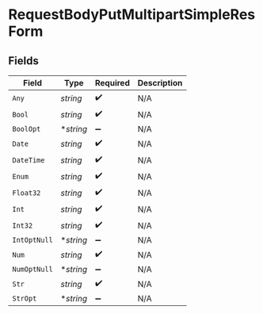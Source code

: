 # RequestBodyPutMultipartSimpleResForm


## Fields

| Field              | Type               | Required           | Description        |
| ------------------ | ------------------ | ------------------ | ------------------ |
| `Any`              | *string*           | :heavy_check_mark: | N/A                |
| `Bool`             | *string*           | :heavy_check_mark: | N/A                |
| `BoolOpt`          | **string*          | :heavy_minus_sign: | N/A                |
| `Date`             | *string*           | :heavy_check_mark: | N/A                |
| `DateTime`         | *string*           | :heavy_check_mark: | N/A                |
| `Enum`             | *string*           | :heavy_check_mark: | N/A                |
| `Float32`          | *string*           | :heavy_check_mark: | N/A                |
| `Int`              | *string*           | :heavy_check_mark: | N/A                |
| `Int32`            | *string*           | :heavy_check_mark: | N/A                |
| `IntOptNull`       | **string*          | :heavy_minus_sign: | N/A                |
| `Num`              | *string*           | :heavy_check_mark: | N/A                |
| `NumOptNull`       | **string*          | :heavy_minus_sign: | N/A                |
| `Str`              | *string*           | :heavy_check_mark: | N/A                |
| `StrOpt`           | **string*          | :heavy_minus_sign: | N/A                |